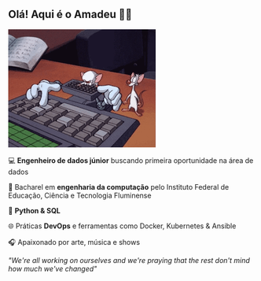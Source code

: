 ## Olá! Aqui é o Amadeu 🧔🏻

![](https://github.com/amadeuchacar/amadeuchacar/blob/main/giphy2.gif)

💻 **Engenheiro de dados júnior** buscando primeira oportunidade na área de dados

📒 Bacharel em **engenharia da computação** pelo Instituto Federal de Educação, Ciência e Tecnologia Fluminense

💓 **Python & SQL**

🌐 Práticas **DevOps** e ferramentas como Docker, Kubernetes & Ansible

🎧 Apaixonado por arte, música e shows

_"We're all working on ourselves and we're praying that the rest don't mind how much we've changed"_
